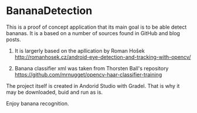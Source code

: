 # BananaDetection
This is a proof of concept application that its main goal is to be able detect bananas.
It is a based on a number of sources found in GitHub and blog posts.

1. It is largerly based on the apllication by Roman Hošek 
http://romanhosek.cz/android-eye-detection-and-tracking-with-opencv/

2. Banana classifier xml was taken from Thorsten Ball's repository
https://github.com/mrnugget/opencv-haar-classifier-training

The project itself is created in Andorid Studio with Gradel.
That is why it may be downloaded, buid and run as is.

Enjoy banana recognition.
